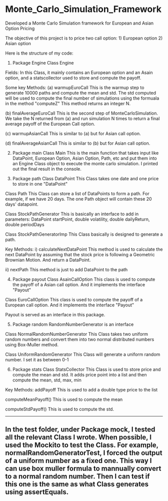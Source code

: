 # Monte_Carlo_Simulation_Framework
Developed a Monte Carlo Simulation framework for European and Asian Option Pricing

The objective of this project is to price two call option: 1) European option 2) Asian option

Here is the structure of my code:

1) Package Engine
Class Engine

Fields:
In this Class, it mainly contains an European option and an Asain option, and a statscollector used to store and compute the payoff.

Some key Methods:
(a) warmupEuroCall
This is the warmup step to generate 10000 paths and compute the mean and std. The std computed will be used to compute the final number of simulations using the formuala in the method "computeZ"
This method returns an integer N.

(b) finalAverageEuroCall
This is the second step of MonteCarloSimulation. We take the N returned from (a) and run simulation N times to return a final average payoff of the European Call option.

(c) warmupAsianCall
This is similar to (a) but for Asian call option.

(d) finalAverageAsianCall
This is similar to (b) but for Asian call option.


2) Package main
Class Main
This is the main function that takes input like DataPoint, European Option, Asian Option, Path, etc and put them into an Engine Class object to execute the monte carlo simulation. I printed out the final result in the console.

3) Package path
Class DataPoint
This Class takes one date and one price to store in one "DataPoint"

Class Path
This Class can store a list of DataPoints to form a path. For example, if we have 20 days. The one Path object will contain these 20 days' datapoint.

Class StockPathGenerator
This is basically an interface to add in parameters: DataPoint startPoint, double volatility, double dailyReturn, double periodDays

Class StockPathGeneratorImp
This Class basically is designed to generate a path.

Key Methods:
i) calculateNextDataPoint
This method is used to calculate the next DataPoint by assuming that the stock price is following a Geometric Brownian Motion. And return a DataPoint.

ii) nextPath
This method is just to add DataPoint to the path


4) Package payout
Class AsainCallOption
This class is used to compute the payoff of a Asian call option. And it implements the interface "Payout"

Class EuroCallOption 
This class is used to compute the payoff of a European call option. And it implements the interface "Payout"

Payout is served as an interface in this package.

5) Package random
RandomNumberGenerator is an interface

Class NormalRandomNumberGenerator
This Class takes two uniform random numbers and convert them into two normal distributed numbers using Box-Muller method.

Class UniformRandomGenerator
This Class will generate a uniform random number. I set it as between 0-1


6) Package stats
Class StatsCollector
This Class is used to store price and compute the mean and std. It adds price point into a list and then compute the mean, std, max, min

Key Methods:
addPayoff
This is used to add a double type price to the list

computeMeanPayoff()
This is used to compute the mean

computeStdPayoff()
This is used to compute the std.

----------------------------------------------------------------------------------------------------------------------------------------------------------------------------
In the test folder, under Package mock, I tested all the relevant Class I wrote.
When possible, I used the Mockito to test the Class. For example, normalRandomGeneratorTest, I forced the output of a uniform number as a fixed one. This way I can use box muller formula to mannually convert to a normal random number. Then I can test if this one is the same as what Class generates using assertEquals.
----------------------------------------------------------------------------------------------------------------------------------------------------------------------------



